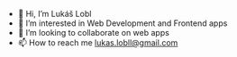 - 👋 Hi, I’m Lukáš Lobl
- 👀 I’m interested in Web Development and Frontend apps
- 💞️ I’m looking to collaborate on web apps
- 📫 How to reach me lukas.lobll@gmail.com

<!---
luxao/luxao is a ✨ special ✨ repository because its `README.md` (this file) appears on your GitHub profile.
You can click the Preview link to take a look at your changes.
--->
